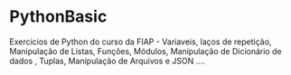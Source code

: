 # PythonBasic
Exercicios de Python do curso da FIAP - Variaveis, laços de repetição, Manipulação de Listas, Funções, Módulos, Manipulação de Dicionário de dados , Tuplas,  Manipulação de Arquivos e JSON ....
